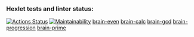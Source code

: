 ### Hexlet tests and linter status:
[![Actions Status](https://github.com/EmilMorua/python-project-49/workflows/hexlet-check/badge.svg)](https://github.com/EmilMorua/python-project-49/actions)
[![Maintainability](https://api.codeclimate.com/v1/badges/f4f9ad083c37e0a3c11c/maintainability)](https://codeclimate.com/github/EmilMorua/python-project-49/maintainability)
[brain-even](https://asciinema.org/a/5MOUZh6GwmUCbYrXvlqLRdflA)
[brain-calc](https://asciinema.org/a/VeBcVE8sAYJAjatwcPxynCy12)
[brain-gcd](https://asciinema.org/a/LJScsznpA6bQyveCHJ6pRsgQh)
[brain-progression](https://asciinema.org/a/MkMA5dmvQRLv2kIseW0n22BoW)
[brain-prime](https://asciinema.org/a/Ub1DFnxBwFv50TMDU6vlfUITE)
